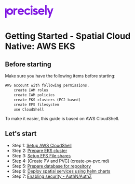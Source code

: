 ![Precisely](https://github.com/PreciselyData/SpatialAnalytics/blob/Draft-1/Precisely_Logo.png "Precisely")

# Getting Started - Spatial Cloud Native: AWS EKS

## Before starting

Make sure you have the following items before starting:

    AWS account with following permissions.
        create IAM roles
        create IAM policies
        create EKS clusters (EC2 based)
        create EFS filesystem
        use CloudShell

To make it easier, this guide is based on AWS CloudShell.

## Let's start

- Step 1: [Setup AWS CloudShell](setup-cloudshell.md)
- Step 2: [Prepare EKS cluster](prepare-eks-cluster.md)
- Step 3: [Setup EFS File shares](setup-efs-file-shares.md)
- Step 4: [Create PV and PVC] (create-pv-pvc.md)
- Step 5: [Prepare database for repository](prepare-repository-database.md)
- Step 6: [Deploy spatial services using helm charts](deploy-spatial-services.md)
- Step 7: [Enabling security - AuthN/AuthZ](enable-security.md)


